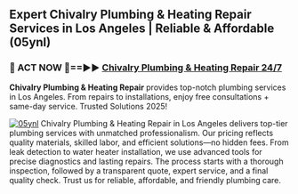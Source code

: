 ## Expert Chivalry Plumbing & Heating Repair Services in Los Angeles | Reliable & Affordable (05ynl)  

<h3>🚿 ACT NOW 🌟==►► <a href="https://tinyurl.com/2ne6vx2x" rel="nofollow">Chivalry Plumbing & Heating Repair 24/7</a></h3>

**Chivalry Plumbing & Heating Repair** provides top-notch plumbing services in Los Angeles. From repairs to installations, enjoy free consultations + same-day service. Trusted Solutions 2025!

[![05ynl](https://i.imgur.com/4PFF4AK.jpeg)](https://tinyurl.com/2ne6vx2x)
Chivalry Plumbing & Heating Repair in Los Angeles delivers top-tier plumbing services with unmatched professionalism. Our pricing reflects quality materials, skilled labor, and efficient solutions—no hidden fees. From leak detection to water heater installation, we use advanced tools for precise diagnostics and lasting repairs. The process starts with a thorough inspection, followed by a transparent quote, expert service, and a final quality check. Trust us for reliable, affordable, and friendly plumbing care.